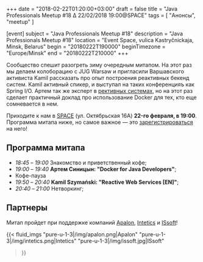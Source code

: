 +++
date = "2018-02-22T01:20:00+03:00"
draft = false
title = "Java Professionals Meetup #18 ∆ 22/02/2018 19:00@SPACE"
tags = [
    "Анонсы", "meetup"
]

[event]
subject = "Java Professionals Meetup #18"
description = "Java Professionals Meetup #18"
location = "Event Space, vulica Kastryčnickaja, Minsk, Belarus"
begin = "20180222T190000"
beginTimezone = "Europe/Minsk"
end = "20180222T210000"
+++

Сообщество спешит разогреть зиму очередным митапом. На этот раз мы делаем колоборацию с JUG Warsaw и пригласили 
Варшавского активиста Kamil рассказать про опыт построения реактивных бекенд систем. Kamil активный спикер, и выступал на таких конференцияъ как Spring I/O.
Артем так же эксперт в [рективных системах](https://www.youtube.com/watch?v=XdO-VhUHb1M), но на этот раз сделает практичный доклад про использование Docker
для тех, кто еще сомневается в нем.

Приходите к нам в [SPACE](http://eventspace.by) (ул. Октябрьская 16А) **22-го февраля, в 19:00**.
Программа митапа ниже, но самое важное — это [зарегистрироваться](http://bit.ly/jprof_reg_18) на него!

<!--more-->


## Программа митапа
* _18:45_ – _19:00_ Знакомство и приветственный кофе;
* _19:00_ – _19:40_ **Артем Синицын: "Docker for Java Developers"**;
* Кофе-пауза
* _19:50_ – _20:40_ **Kamil Szymański: "Reactive Web Services [EN]"**;
* _20:40_ – _21:00_ Hетворкинг;

## Партнеры

Митап пройдет при поддержке компаний [Apalon](http://apalon.com), [Intetics](http://intetics.com) и [ISsoft](http://www.issoft.by)!

{{< fluid_imgs
  "pure-u-1-3|/img/apalon.png|Apalon"
  "pure-u-1-3|/img/intetics.png|Intetics"
  "pure-u-1-3|/img/issoft.jpg|ISsoft"
>}}
